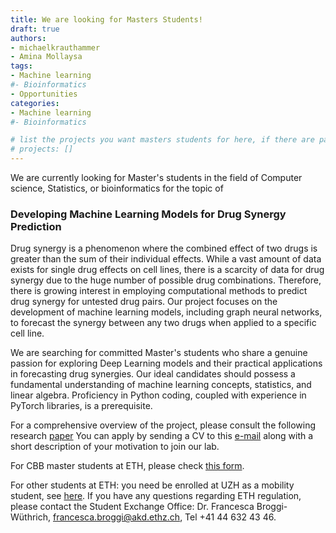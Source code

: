 ```yaml
---
title: We are looking for Masters Students!
draft: true
authors:
- michaelkrauthammer
- Amina Mollaysa
tags: 
- Machine learning
#- Bioinformatics
- Opportunities
categories:
- Machine learning
#- Bioinformatics

# list the projects you want masters students for here, if there are pages for them
# projects: []
---
```


We are currently looking for Master's students in the field of Computer science, Statistics, or bioinformatics  for the topic of

### Developing Machine Learning Models for Drug Synergy Prediction


Drug synergy is a phenomenon where the combined effect of two drugs is greater than the sum of their individual effects. While a vast amount of data exists for single drug effects on cell lines, there is a scarcity of data for drug synergy due to the huge number of possible drug combinations. Therefore, there is growing interest in employing computational methods to predict drug synergy for untested drug pairs. Our project focuses on the development of machine learning models, including graph neural networks, to forecast the synergy between any two drugs when applied to a specific cell line.


We are searching for committed Master's students who share a genuine passion for exploring Deep Learning models and their practical applications in forecasting drug synergies. Our ideal candidates should possess a fundamental understanding of machine learning concepts, statistics, and linear algebra. Proficiency in Python coding, coupled with experience in PyTorch libraries, is a prerequisite.


For a comprehensive overview of the project, please consult the following research [paper](https://arxiv.org/pdf/2210.00802.pdf)
You can apply by sending a CV to this <a href="#" onclick="u='maolaaisha.aminanmu'; d='uzh.ch'; prompt('Copy address to clipboard',u+'@'+d); return false">e-mail</a> along with a short description of your motivation to join our lab.

For CBB master students at ETH, please check [this form](https://ethz.ch/content/dam/ethz/special-interest/study-programme-websites/master-cbb-dam/documents/2023_forms/2023_MSc%20CBB_Registration_Master-Thesis-UBas_UZH.pdf).

For other students at ETH: you need be enrolled at UZH as a mobility student, see [here](https://www.uzh.ch/cmsssl/en/studies/application/chmobilityin.html). If you have any questions regarding ETH regulation, please contact the Student Exchange Office: Dr. Francesca Broggi-Wüthrich, francesca.broggi@akd.ethz.ch, Tel +41 44 632 43 46.

